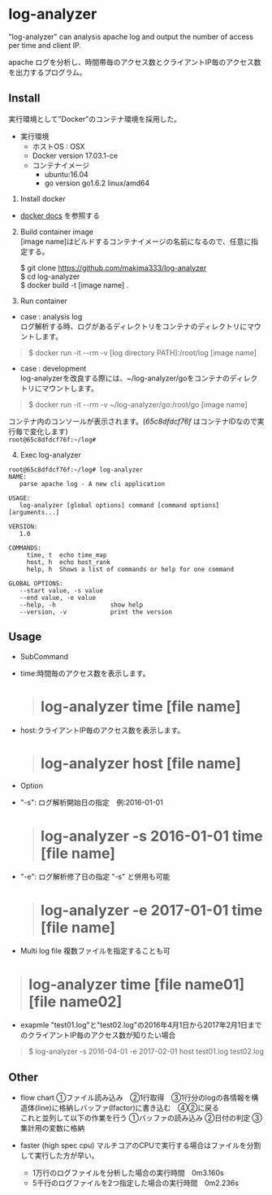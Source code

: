 # log-analyzer

"log-analyzer" can analysis  apache log and output the number of access per time and client IP.

apache ログを分析し、時間帯毎のアクセス数とクライアントIP毎のアクセス数を出力するプログラム。

## Install
実行環境として"Docker"のコンテナ環境を採用した。
* 実行環境
  - ホストOS : OSX
  - Docker version 17.03.1-ce
  - コンテナイメージ
    - ubuntu:16.04
    - go version go1.6.2 linux/amd64


1. Install docker  
  * [docker docs](https://docs.docker.com/engine/installation/)
  を参照する
2. Build container image  
[image name]はビルドするコンテナイメージの名前になるので、任意に指定する。
   >  
   $ git clone https://github.com/makima333/log-analyzer  
   $ cd log-analyzer    
   $ docker build -t [image name] .

3. Run container
  * case : analysis log  
  ログ解析する時、ログがあるディレクトリをコンテナのディレクトリにマウントします。
  > $ docker run -it --rm -v [log directory PATH]:/root/log [image name]

  * case : development  
  log-analyzerを改良する際には、~/log-analyzer/goをコンテナのディレクトリにマウントします。
  > $ docker run -it --rm -v ~/log-analyzer/go:/root/go [image name]

  コンテナ内のコンソールが表示されます。(*65c8dfdcf76f* はコンテナIDなので実行毎で変化します)  
  ``root@65c8dfdcf76f:~/log#  ``

4. Exec log-analyzer

```
root@65c8dfdcf76f:~/log# log-analyzer
NAME:
   parse apache log - A new cli application

USAGE:
   log-analyzer [global options] command [command options] [arguments...]

VERSION:
   1.0

COMMANDS:
     time, t  echo time_map
     host, h  echo host_rank
     help, h  Shows a list of commands or help for one command

GLOBAL OPTIONS:
   --start value, -s value  
   --end value, -e value    
   --help, -h               show help
   --version, -v            print the version  
```

## Usage
 * SubCommand
  - time:時間毎のアクセス数を表示します。
    > # log-analyzer time [file name]
  - host:クライアントIP毎のアクセス数を表示します。
    > # log-analyzer host [file name]

 * Option
  - "-s": ログ解析開始日の指定　例:2016-01-01
    > # log-analyzer -s 2016-01-01 time [file name]

  - "-e": ログ解析修了日の指定 "-s" と併用も可能
    > # log-analyzer -e 2017-01-01 time [file name]


 * Multi log file
 複数ファイルを指定することも可
 > # log-analyzer time [file name01] [file name02]

 * exapmle
 "test01.log"と"test02.log"の2016年4月1日から2017年2月1日までのクライアントIP毎のアクセス数が知りたい場合
 > $ log-analyzer -s 2016-04-01 -e 2017-02-01 host test01.log test02.log

## Other
  * flow chart
  ①ファイル読み込み　②1行取得　③1行分のlogの各情報を構造体(line)に格納しバッファ(lfactor)に書き込む　④②に戻る  
  これと並列して以下の作業を行う
  ①バッファの読み込み ②日付の判定 ③集計用の変数に格納

  * faster (high spec cpu)
  マルチコアのCPUで実行する場合はファイルを分割して実行した方が早い。
    - 1万行のログファイルを分析した場合の実行時間　0m3.160s
    - 5千行のログファイルを2つ指定した場合の実行時間　0m2.236s
